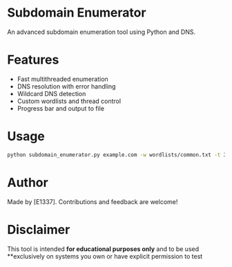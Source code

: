 # Subdomain Enumerator

An advanced subdomain enumeration tool using Python and DNS.

# Features
- Fast multithreaded enumeration
- DNS resolution with error handling
- Wildcard DNS detection
- Custom wordlists and thread control
- Progress bar and output to file

# Usage

```bash
python subdomain_enumerator.py example.com -w wordlists/common.txt -t 30 -o results.txt
```
# Author

Made by [E1337]. Contributions and feedback are welcome!

# Disclaimer

This tool is intended **for educational purposes only** and to be used **exclusively on systems you own or have explicit permission to test
